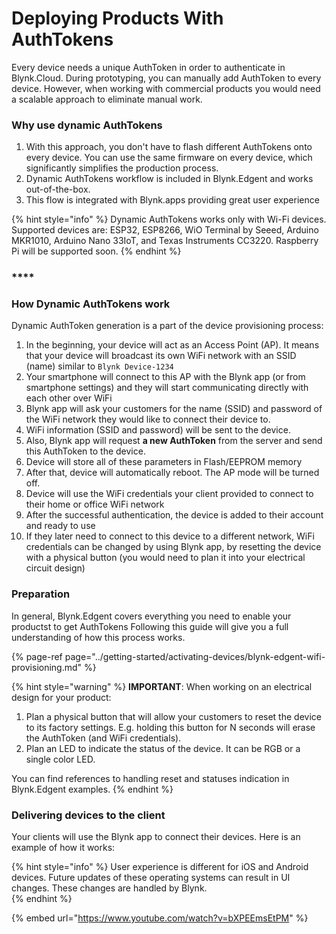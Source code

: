 # Deploying Products With AuthTokens

Every device needs a unique AuthToken in order to authenticate in Blynk.Cloud. During prototyping, you can manually add AuthToken to every device. However, when working with commercial products you would need a scalable approach to eliminate manual work.



### Why use dynamic AuthTokens

1. With this approach, you don't have to flash different AuthTokens onto every device. You can use the same firmware on every device, which significantly simplifies the production process.
2. Dynamic AuthTokens workflow is included in Blynk.Edgent and works out-of-the-box.
3. This flow is integrated with Blynk.apps providing great user experience 

{% hint style="info" %}
Dynamic AuthTokens works only with Wi-Fi devices. Supported devices are: ESP32, ESP8266, WiO Terminal by Seeed, Arduino MKR1010, Arduino Nano 33IoT, and Texas Instruments CC3220. Raspberry Pi will be supported soon.
{% endhint %}

### \*\*\*\*

### **How Dynamic AuthTokens work**

Dynamic AuthToken generation is a part of the device provisioning process:

1. In the beginning, your device will act as an Access Point \(AP\). It means that your device will broadcast its own WiFi network with an SSID \(name\) similar to `Blynk Device-1234`
2. Your smartphone will connect to this AP with the Blynk app \(or from smartphone settings\) and they will start communicating directly with each other over WiFi
3. Blynk app will ask your customers for the name \(SSID\) and password of the WiFi network they would like to connect their device to.
4. WiFi information \(SSID and password\) will be sent to the device.
5. Also, Blynk app will request **a new AuthToken** from the server and send this AuthToken to the device.
6. Device will store all of these parameters in Flash/EEPROM memory
7. After that, device will automatically reboot. The AP mode will be turned off.
8. Device will use the WiFi credentials your client provided to connect to their home or office WiFi network 
9. After the successful authentication, the device is added to their account and ready to use
10. If they later need to connect to this device to a different network, WiFi credentials can be changed by using Blynk app, by resetting the device with a physical button \(you would need to plan it into your electrical circuit design\)



### Preparation

In general, Blynk.Edgent covers everything you need to enable your productst to get AuthTokens Following this guide will give you a full understanding of how this process works.

{% page-ref page="../getting-started/activating-devices/blynk-edgent-wifi-provisioning.md" %}

{% hint style="warning" %}
**IMPORTANT**: When working on an electrical design for your product: 

1. Plan a physical button that will allow your customers to reset the device to its factory settings. E.g. holding this button for N seconds will erase the AuthToken \(and WiFi credentials\).
2. Plan an LED to indicate the status of the device. It can be RGB or a single color LED.

You can find references to handling reset and statuses indication in Blynk.Edgent examples.
{% endhint %}



### Delivering devices to the client

Your clients will use the Blynk app to connect their devices. Here is an example of how it works:

{% hint style="info" %}
User experience is different for iOS and Android devices. Future updates of these operating systems can result in UI changes. These changes are handled by Blynk.  
{% endhint %}

{% embed url="https://www.youtube.com/watch?v=bXPEEmsEtPM" %}

